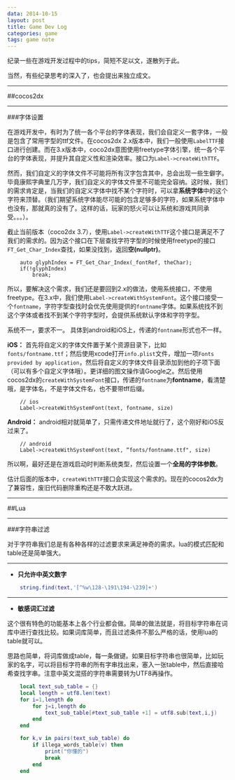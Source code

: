 ```yaml
---
data: 2014-10-15 
layout: post
title: Game Dev Log
categories: game
tags: game note
---
```


  纪录一些在游戏开发过程中的tips，简短不足以文，遂散列于此。

  当然，有些纪录思考的深入了，也会提出来独立成文。


-----------------------------------------
##cocos2dx

----------------------
###字体设置

  在游戏开发中，有时为了统一各个平台的字体表现，我们会自定义一套字体，一般是包含了常用字型的ttf文件。在cocos2dx 2.x版本中，我们一般使用`LabelTTF`接口进行创建。而在3.x版本中，coco2dx意图使用freetype字体引擎，统一各个平台的字体表现，并提升其自定义性和渲染效率。接口为`Label->createWithTTF`。

  然而，我们自定义的字体文件不可能将所有汉字包含其中，总会出现一些生僻字。毕竟康熙字典里几万字，我们自定义的字体文件里不可能完全容纳。这时候，我们的需求肯定是，当我们的自定义字体中找不某个字符时，可以拿**系统字体**中的这个字符来顶替。（我们期望系统字体能尽可能的包含足够多的字符，如果系统字体中也没有，那就真的没有了。这样的话，玩家的怒火可以让系统和游戏共同承受。。。）。

  截止当前版本（coco2dx 3.7），使用`Label->createWithTTF`这个接口是满足不了我们的需求的。因为这个接口在下层查找字符字型的时候使用freetype的接口`FT_Get_Char_Index`查找，如果没找到，返回**空(nullptr)**。

		auto glyphIndex = FT_Get_Char_Index(_fontRef, theChar);
		if(!glyphIndex)
			break;
  
  所以，要解决这个需求，我们还是要回到2.x的做法，使用系统接口，不使用freetype。在3.x中，我们使用`Label->createWithSystemFont`。这个接口接受一个`fontname`，字符字型查找时会优先使用提供的`fontname`字体。如果系统找不到这个字体或者找不到某个字符字型时，会提供系统默认字体和字符字型。

  系统不一，要求不一。 具体到android和iOS上，传递的`fontname`形式也不一样。

  **iOS：** 首先将自定义的字体文件置于某个资源目录下，比如`fonts/fontname.ttf`；然后使用xcode打开`info.plist`文件，增加一项`Fonts provided by application`，然后将自定义的字体文件目录添加到他的子项下面（可以有多个自定义字体哦）。更详细的图文操作请Google之。然后使用cocos2dx的`createWithSystemFont`接口，传递的`fontname`为**fontname**，看清楚哦，是字体名，不是字体文件名，也不要带tff后缀。

		// ios
		Label->createWithSystemFont(text, fontname, size)

  **Android：** android相对就简单了，只需传递文件地址就行了，这个刚好和iOS反过来了。

		// android
		Label->createWithSystemFont(text, “fonts/fontname.ttf", size)

  所以啊，最好还是在游戏启动时判断系统类型，然后设置一个**全局的字体参数**。

  估计后面的版本中，`createWithTTF`接口会实现这个需求的。现在的cocos2dx为了兼容性，废旧代码删除重构还是不敢大跃进。

--------------------

##Lua

-------------------------
###字符串过滤
  
  对于字符串我们总是有各种各样的过滤要求来满足神奇的需求。lua的模式匹配和table还是简单强大。

---------------
  - **只允许中英文数字**

```lua
	string.find(text,'[^%w\128-\191\194-\239]+')
```

--------------------
  - **敏感词汇过滤**
  
  这个很有特色的功能基本上各个行业都会做。简单的做法就是，将目标字符串在词库中进行查找比较。如果词库简单，而且过滤条件不那么严格的话，使用lua的table就可以。

  思路也简单，将词库做成table，每一条做键。如果目标字符串也很简单，比如玩家的名字，可以将目标字符串的所有字串找出来，塞入一张table中，然后直接哈希查找字串。注意中英文混搭的字符串需要转为UTF8再操作。
		
```lua
	local text_sub_table = {}
	local length = utf8.len(text)
	for i=1,length do
		for j=i,length do
			text_sub_table[#text_sub_table +1] = utf8.sub(text,i,j)
		end
	end

	for k,v in pairs(text_sub_table) do
		if illega_words_table(v) then
			print("你懂的")
			break
		end
	end
```
  
  